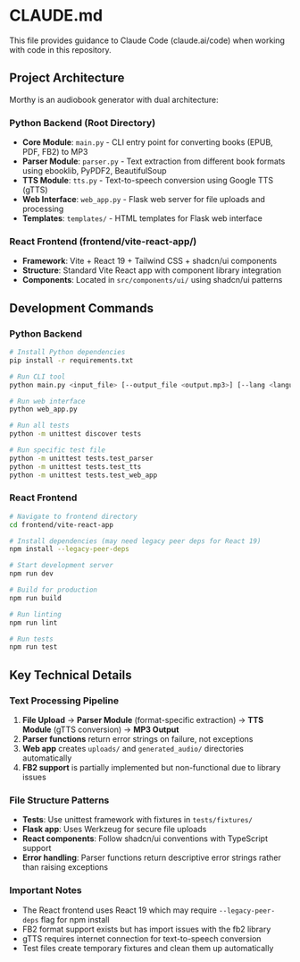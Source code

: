 # CLAUDE.md

This file provides guidance to Claude Code (claude.ai/code) when working with code in this repository.

## Project Architecture

Morthy is an audiobook generator with dual architecture:

### Python Backend (Root Directory)
- **Core Module**: `main.py` - CLI entry point for converting books (EPUB, PDF, FB2) to MP3
- **Parser Module**: `parser.py` - Text extraction from different book formats using ebooklib, PyPDF2, BeautifulSoup
- **TTS Module**: `tts.py` - Text-to-speech conversion using Google TTS (gTTS)
- **Web Interface**: `web_app.py` - Flask web server for file uploads and processing
- **Templates**: `templates/` - HTML templates for Flask web interface

### React Frontend (frontend/vite-react-app/)
- **Framework**: Vite + React 19 + Tailwind CSS + shadcn/ui components
- **Structure**: Standard Vite React app with component library integration
- **Components**: Located in `src/components/ui/` using shadcn/ui patterns

## Development Commands

### Python Backend
```bash
# Install Python dependencies
pip install -r requirements.txt

# Run CLI tool
python main.py <input_file> [--output_file <output.mp3>] [--lang <language>]

# Run web interface
python web_app.py

# Run all tests
python -m unittest discover tests

# Run specific test file
python -m unittest tests.test_parser
python -m unittest tests.test_tts
python -m unittest tests.test_web_app
```

### React Frontend
```bash
# Navigate to frontend directory
cd frontend/vite-react-app

# Install dependencies (may need legacy peer deps for React 19)
npm install --legacy-peer-deps

# Start development server
npm run dev

# Build for production
npm run build

# Run linting
npm run lint

# Run tests
npm run test
```

## Key Technical Details

### Text Processing Pipeline
1. **File Upload** → **Parser Module** (format-specific extraction) → **TTS Module** (gTTS conversion) → **MP3 Output**
2. **Parser functions** return error strings on failure, not exceptions
3. **Web app** creates `uploads/` and `generated_audio/` directories automatically
4. **FB2 support** is partially implemented but non-functional due to library issues

### File Structure Patterns
- **Tests**: Use unittest framework with fixtures in `tests/fixtures/`
- **Flask app**: Uses Werkzeug for secure file uploads
- **React components**: Follow shadcn/ui conventions with TypeScript support
- **Error handling**: Parser functions return descriptive error strings rather than raising exceptions

### Important Notes
- The React frontend uses React 19 which may require `--legacy-peer-deps` flag for npm install
- FB2 format support exists but has import issues with the fb2 library
- gTTS requires internet connection for text-to-speech conversion
- Test files create temporary fixtures and clean them up automatically